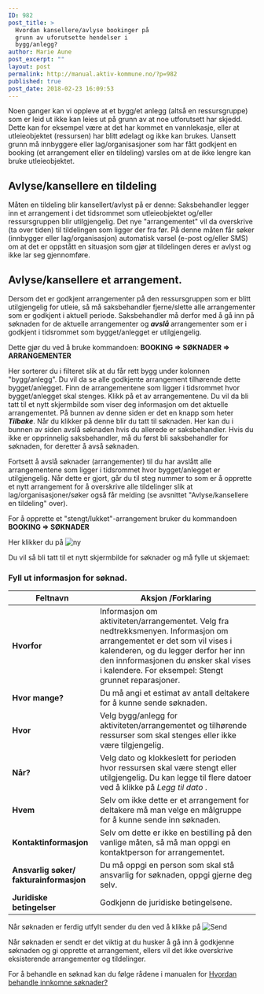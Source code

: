 ```yaml
---
ID: 982
post_title: >
  Hvordan kansellere/avlyse bookinger på
  grunn av uforutsette hendelser i
  bygg/anlegg?
author: Marie Aune
post_excerpt: ""
layout: post
permalink: http://manual.aktiv-kommune.no/?p=982
published: true
post_date: 2018-02-23 16:09:53
---
```

Noen ganger kan vi oppleve at et bygg/et anlegg (altså en ressursgruppe) som er leid ut ikke kan leies ut på grunn av at noe utforutsett har skjedd. Dette kan for eksempel være at det har kommet en vannlekasje, eller at utleieobjektet (ressursen) har blitt ødelagt og ikke kan brukes. Uansett grunn må innbyggere eller lag/organisasjoner som har fått godkjent en booking (et arrangement eller en tildeling) varsles om at de ikke lengre kan bruke utleieobjektet. 

## Avlyse/kansellere en tildeling
Måten en tildeling blir kansellert/avlyst på er denne: 
Saksbehandler legger inn et arrangement i det tidsrommet som utleieobjektet og/eller ressursgruppen blir utilgjengelig. Det nye "arrangementet" vil da overskrive (ta over tiden) til tildelingen som ligger der fra før. 
På denne måten får søker (innbygger eller lag/organisasjon) automatisk varsel (e-post og/eller SMS) om at det er oppstått en situasjon som gjør at tildelingen deres er avlyst og ikke lar seg gjennomføre. 

## Avlyse/kansellere et arrangement.
Dersom det er godkjent arrangementer på den ressursgruppen som er blitt utilgjengelig for utleie, så må saksbehandler fjerne/slette alle arrangementer som er godkjent i aktuell periode. Saksbehandler må derfor med å gå inn på søknaden for de aktuelle arrangementer og <em><strong>avslå </strong></em> arrangementer som er i godkjent i tidsrommet som bygget/anlegget er utilgjengelig. 

Dette gjør du ved å bruke kommandoen: 
**BOOKING => SØKNADER => ARRANGEMENTER**

Her sorterer du i filteret slik at du får rett bygg under kolonnen "bygg/anlegg". Du vil da se alle godkjente arrangement tilhørende dette bygget/anlegget. 
Finn de arrangementene som ligger i tidsrommet hvor bygget/anlegget skal stenges. 
Klikk på et av arrangementene. Du vil da bli tatt til et nytt skjermbilde som viser deg informasjon om det aktuelle arrangementet. På bunnen av denne siden er det en knapp som heter *<strong>Tilbake</strong>*. Når du klikker på denne blir du tatt til søknaden. Her kan du i bunnen av siden avslå søknaden hvis du allerede er saksbehandler. 
Hvis du ikke er opprinnelig saksbehandler, må du først bli saksbehandler for søknaden, for deretter å avså søknaden. 

Fortsett å avslå søknader (arrangementer) til du har avslått alle arrangementene som ligger i tidsrommet hvor bygget/anlegget er utilgjengelig. 
Når dette er gjort, går du til steg nummer to som er å opprette et nytt arrangement for å overskrive alle tildelinger slik at lag/organisasjoner/søker også får melding (se avsnittet "Avlyse/kansellere en tildeling" over). 

For å opprette et "stengt/lukket"-arrangement bruker du kommandoen
**BOOKING => SØKNADER**

Her klikker du på 
![ny](http://manual.aktiv-kommune.no/wp-content/uploads/2017/12/NY.png)

Du vil så bli tatt til et nytt skjermbilde for søknader og må fylle ut skjemaet: 

### Fyll ut informasjon for søknad.

Feltnavn| Aksjon /Forklaring
-----------------------|-------------------------------
**Hvorfor** |Informasjon om aktiviteten/arrangementet. Velg fra nedtrekksmenyen. Informasjon om arrangementet er det som vil vises i kalenderen, og du legger derfor her inn den innformasjonen du ønsker skal vises i kalendere. For eksempel: Stengt grunnet reparasjoner. 
**Hvor mange?** |Du må angi et estimat av antall deltakere for å kunne sende søknaden.
**Hvor** |Velg bygg/anlegg for aktiviteten/arrangementet og tilhørende ressurser som skal stenges eller ikke være tilgjengelig. 
**Når?** |Velg dato og klokkeslett for perioden hvor ressursen skal være stengt eller utilgjengelig. Du kan legge til flere datoer ved å klikke på *Legg til dato* .
**Hvem** |Selv om ikke dette er et arrangement for deltakere må man velge en målgruppe for å kunne sende inn søknaden. 
**Kontaktinformasjon** |Selv om dette er ikke en bestilling på den vanlige måten, så må man oppgi en kontaktperson for arrangementet.
**Ansvarlig søker/ fakturainformasjon** |Du må oppgi en person som skal stå ansvarlig for søknaden, oppgi gjerne deg selv. 
**Juridiske betingelser** |Godkjenn de juridiske betingelsene.

Når søknaden er ferdig utfylt sender du den ved å klikke på 
![Send](http://manual.aktiv-kommune.no/wp-content/uploads/2018/01/sendfrontend.png) 


Når søknaden er sendt er det viktig at du husker å gå inn å godkjenne søknaden og gi opprette et arrangement, ellers vil det ikke overskrive eksisterende arrangementer og tildelinger. 

For å behandle en søknad kan du følge rådene i manualen for [Hvordan behandle innkomne søknader?](https://manual.aktiv-kommune.no/?p=298)